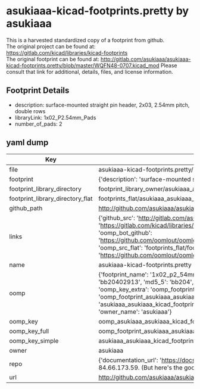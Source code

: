 # asukiaaa-kicad-footprints.pretty by asukiaaa  
This is a harvested standardized copy of a footprint from github.  
The original project can be found at:  
https://gitlab.com/kicad/libraries/kicad-footprints  
The original footprint can be found at:
http://gitlab.com/asukiaaa/asukiaaa-kicad-footprints.pretty/blob/master/WQFN48-0707.kicad_mod
Please consult that link for additional, details, files, and license information.  
## Footprint Details
* description: surface-mounted straight pin header, 2x03, 2.54mm pitch, double rows  
* libraryLink: 1x02_P2.54mm_Pads  
* number_of_pads: 2  
## yaml dump  
| Key | Value |  
| --- | --- |  
| file | asukiaaa-kicad-footprints.pretty/1x02_P2.54mm_Pads.kicad_mod |  
| footprint | {'description': 'surface-mounted straight pin header, 2x03, 2.54mm pitch, double rows', 'libraryLink': '1x02_P2.54mm_Pads', 'number_of_pads': 2} |  
| footprint_library_directory | footprint_library_owner/asukiaaa_asukiaaa-kicad-footprints.pretty |  
| footprint_library_directory_flat | footprints_flat/asukiaaa_asukiaaa_kicad_footprints_1x02_p2_54mm_pads/working |  
| github_path | http://github.com/asukiaaa/asukiaaa-kicad-footprints.pretty/blob/master/1x02_P2.54mm_Pads.kicad_mod |  
| links | {'github_src': 'http://gitlab.com/asukiaaa/asukiaaa-kicad-footprints.pretty/blob/master/WQFN48-0707.kicad_mod', 'github_src_repo': 'https://gitlab.com/kicad/libraries/kicad-footprints', 'oomp_bot': 'footprints/asukiaaa_asukiaaa_kicad_footprints_1x02_p2_54mm_pads/working', 'oomp_bot_github': 'https://github.com/oomlout/oomlout_oomp_footprint_bot/tree/main/footprints/asukiaaa_asukiaaa_kicad_footprints_1x02_p2_54mm_pads/working', 'oomp_src_flat': 'footprints_flat/footprints_flat/asukiaaa_asukiaaa_kicad_footprints_1x02_p2_54mm_pads/working', 'oomp_src_flat_github': 'https://github.com/oomlout/oomlout_oomp_footprint_src/tree/main/footprints_flat/asukiaaa_asukiaaa_kicad_footprints_1x02_p2_54mm_pads/working'} |  
| name | asukiaaa-kicad-footprints.pretty |  
| oomp | {'footprint_name': '1x02_p2_54mm_pads', 'library_name': 'asukiaaa_kicad_footprints', 'md5': 'bb204029135f84725b3c79e59e88ac2d', 'md5_10': 'bb20402913', 'md5_5': 'bb204', 'md5_6': 'bb2040', 'oomp_key': 'oomp_asukiaaa_asukiaaa_kicad_footprints_1x02_p2_54mm_pads', 'oomp_key_extra': 'oomp_footprint_asukiaaa_asukiaaa_kicad_footprints_1x02_p2_54mm_pads', 'oomp_key_full': 'oomp_footprint_asukiaaa_asukiaaa_kicad_footprints_1x02_p2_54mm_pads_bb2040', 'oomp_key_simple': 'asukiaaa_asukiaaa_kicad_footprints_1x02_p2_54mm_pads', 'original_filename': 'asukiaaa-kicad-footprints.pretty/1x02_P2.54mm_Pads.kicad_mod', 'owner_name': 'asukiaaa'} |  
| oomp_key | oomp_asukiaaa_asukiaaa_kicad_footprints_1x02_p2_54mm_pads |  
| oomp_key_full | oomp_footprint_asukiaaa_asukiaaa_kicad_footprints_1x02_p2_54mm_pads |  
| oomp_key_simple | asukiaaa_asukiaaa_kicad_footprints_1x02_p2_54mm_pads |  
| owner | asukiaaa |  
| repo | {'documentation_url': 'https://docs.github.com/rest/overview/resources-in-the-rest-api#rate-limiting', 'message': "API rate limit exceeded for 84.66.173.59. (But here's the good news: Authenticated requests get a higher rate limit. Check out the documentation for more details.)"} |  
| url | http://github.com/asukiaaa/asukiaaa-kicad-footprints.pretty |  

